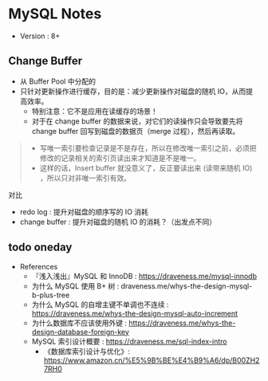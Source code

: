 # MySQL Notes

-   Version : 8+

## Change Buffer

-   从 Buffer Pool 中分配的
-   只针对更新操作进行缓存，目的是：减少更新操作对磁盘的随机 IO，从而提高效率。
    -   特别注意：它不是应用在读缓存的场景！
    -   对于在 change buffer 的数据来说，对它们的读操作只会导致要先将 change buffer 回写到磁盘的数据页（merge 过程），然后再读取。

> -   写唯一索引要检查记录是不是存在，所以在修改唯一索引之前，必须把修改的记录相关的索引页读出来才知道是不是唯一。
> -   这样的话，Insert buffer 就没意义了，反正要读出来 (读带来随机 IO) ，所以只对非唯一索引有效。

对比

-   redo log : 提升对磁盘的顺序写的 IO 消耗
-   change buffer : 提升对磁盘的随机 IO 的消耗？（出发点不同）

## todo oneday

-   References
    -   『浅入浅出』MySQL 和 InnoDB : https://draveness.me/mysql-innodb
    -   为什么 MySQL 使用 B+ 树 : draveness.me/whys-the-design-mysql-b-plus-tree
    -   为什么 MySQL 的自增主键不单调也不连续 : https://draveness.me/whys-the-design-mysql-auto-increment
    -   为什么数据库不应该使用外键 : https://draveness.me/whys-the-design-database-foreign-key
    -   MySQL 索引设计概要 : https://draveness.me/sql-index-intro
        -   《数据库索引设计与优化》: https://www.amazon.cn/%E5%9B%BE%E4%B9%A6/dp/B00ZH27RH0
